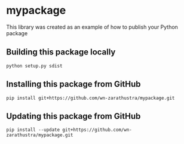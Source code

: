 # mypackage
This library was created as an example of how to publish your Python package

## Building this package locally
`python setup.py sdist`

## Installing this package from GitHub
`pip install git+https://github.com/wn-zarathustra/mypackage.git`

## Updating this package from GitHub
`pip install --update git+https://github.com/wn-zarathustra/mypackage.git`